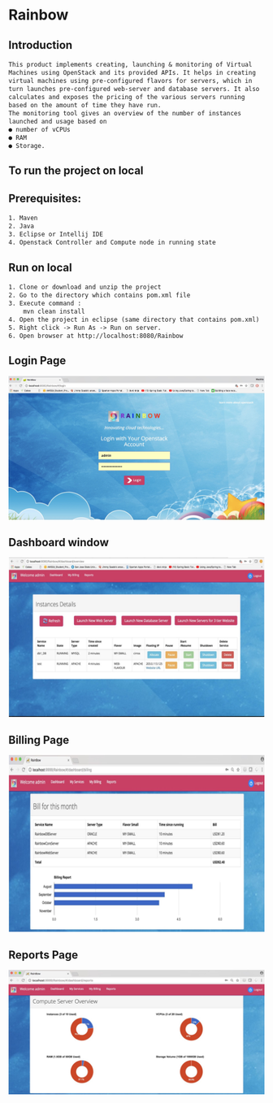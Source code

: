 # Rainbow

## Introduction


    This product implements creating, launching & monitoring of Virtual Machines using OpenStack and its provided APIs. It helps in creating virtual machines using pre-configured flavors for servers, which in turn launches pre-configured web-server and database servers. It also calculates and exposes the pricing of the various servers running based on the amount of time they have run.
    The monitoring tool gives an overview of the number of instances launched and usage based on
    ● number of vCPUs
    ● RAM
    ● Storage.
    
## To run the project on local

## Prerequisites:

    1. Maven
    2. Java
    3. Eclipse or Intellij IDE
    4. Openstack Controller and Compute node in running state
    
    
## Run on local

    1. Clone or download and unzip the project
    2. Go to the directory which contains pom.xml file
    3. Execute command :
        mvn clean install
    4. Open the project in eclipse (same directory that contains pom.xml)
    5. Right click -> Run As -> Run on server.
    6. Open browser at http://localhost:8080/Rainbow
    
## Login Page
    
   ![alt text](screenshot/LoginScreen.jpeg "this is the login page")
    
    
## Dashboard window
    
   ![alt text](screenshot/Dashboard.jpeg "this is dashboard page")
    
    
##  Billing Page
    
   ![alt text](screenshot/Billing.jpeg "This is billing page")
    
    
## Reports Page
    
   ![alt text](screenshot/Reports.jpeg "This is reports page")
    
    


